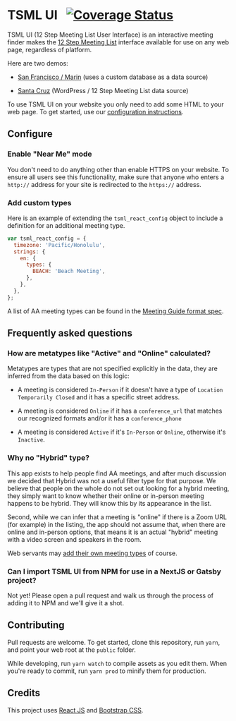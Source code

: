 # TSML UI &nbsp; [![Coverage Status](https://coveralls.io/repos/github/code4recovery/tsml-ui/badge.svg?branch=main)](https://coveralls.io/github/code4recovery/tsml-ui?branch=main)

TSML UI (12 Step Meeting List User Interface) is an interactive meeting finder makes the [12 Step Meeting List](https://github.com/code4recovery/12-step-meeting-list) interface available for use on any web page, regardless of platform.

Here are two demos:

- [San Francisco / Marin](https://aasfmarin.org/meetings) (uses a custom database as a data source)

- [Santa Cruz](https://aasantacruz.org/meeting-guide/) (WordPress / 12 Step Meeting List data source)

To use TSML UI on your website you only need to add some HTML to your web page. To get started, use our [configuration instructions](https://tsml-ui.code4recovery.org).

## Configure

### Enable "Near Me" mode

You don't need to do anything other than enable HTTPS on your website. To ensure all users see this functionality, make sure that anyone who enters a `http://` address for your site is redirected to the `https://` address.

### Add custom types

Here is an example of extending the `tsml_react_config` object to include a definition for an additional meeting type.
```js
var tsml_react_config = {
  timezone: 'Pacific/Honolulu',
  strings: {
    en: {
      types: {
        BEACH: 'Beach Meeting',
      },
    },
  },
};
```
A list of AA meeting types can be found in the [Meeting Guide format spec](https://github.com/code4recovery/spec).

## Frequently asked questions

### How are metatypes like "Active" and "Online" calculated?

Metatypes are types that are not specified explicitly in the data, they are inferred from the data based on this logic:

- A meeting is considered `In-Person` if it doesn't have a type of `Location Temporarily Closed` and it has a specific street address.

- A meeting is considered `Online` if it has a `conference_url` that matches our recognized formats and/or it has a `conference_phone`

- A meeting is considered `Active` if it's `In-Person` or `Online`, otherwise it's `Inactive`.

### Why no "Hybrid" type?

This app exists to help people find AA meetings, and after much discussion we decided that Hybrid was not a useful filter type for that purpose. We believe that people on the whole do not set out looking for a hybrid meeting, they simply want to know whether their online or in-person meeting happens to be hybrid. They will know this by its appearance in the list.

Second, while we can infer that a meeting is "online" if there is a Zoom URL (for example) in the listing, the app should not assume that, when there are online and in-person options, that means it is an actual "hybrid" meeting with a video screen and speakers in the room.

Web servants may [add their own meeting types](#add-custom-types) of course.

### Can I import TSML UI from NPM for use in a NextJS or Gatsby project?

Not yet! Please open a pull request and walk us through the process of adding it to NPM and we'll give it a shot.

## Contributing

Pull requests are welcome. To get started, clone this repository, run `yarn`, and point your web root at the `public` folder.

While developing, run `yarn watch` to compile assets as you edit them. When you're ready to commit, run `yarn prod` to minify them for production.

## Credits

This project uses [React JS](https://reactjs.org/) and [Bootstrap CSS](https://getbootstrap.com/).

